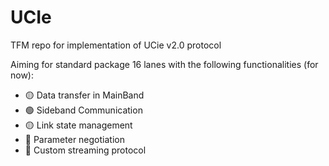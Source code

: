 # UCIe
TFM repo for implementation of UCie v2.0 protocol

Aiming for standard package 16 lanes with the following functionalities (for now):
- :yellow_circle: Data transfer in MainBand
- :green_circle: Sideband Communication
- :yellow_circle: Link state management
- :red_circle: Parameter negotiation
- :red_circle: Custom streaming protocol
